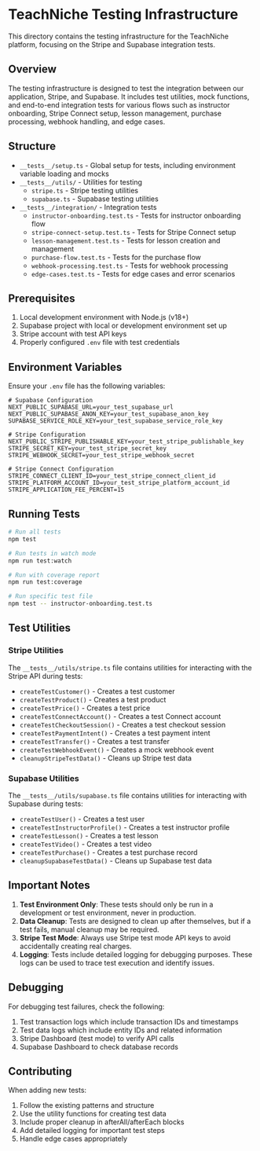 # TeachNiche Testing Infrastructure

This directory contains the testing infrastructure for the TeachNiche platform, focusing on the Stripe and Supabase integration tests.

## Overview

The testing infrastructure is designed to test the integration between our application, Stripe, and Supabase. It includes test utilities, mock functions, and end-to-end integration tests for various flows such as instructor onboarding, Stripe Connect setup, lesson management, purchase processing, webhook handling, and edge cases.

## Structure

- `__tests__/setup.ts` - Global setup for tests, including environment variable loading and mocks
- `__tests__/utils/` - Utilities for testing
  - `stripe.ts` - Stripe testing utilities
  - `supabase.ts` - Supabase testing utilities
- `__tests__/integration/` - Integration tests
  - `instructor-onboarding.test.ts` - Tests for instructor onboarding flow
  - `stripe-connect-setup.test.ts` - Tests for Stripe Connect setup
  - `lesson-management.test.ts` - Tests for lesson creation and management
  - `purchase-flow.test.ts` - Tests for the purchase flow
  - `webhook-processing.test.ts` - Tests for webhook processing
  - `edge-cases.test.ts` - Tests for edge cases and error scenarios

## Prerequisites

1. Local development environment with Node.js (v18+)
2. Supabase project with local or development environment set up
3. Stripe account with test API keys
4. Properly configured `.env` file with test credentials

## Environment Variables

Ensure your `.env` file has the following variables:

```
# Supabase Configuration
NEXT_PUBLIC_SUPABASE_URL=your_test_supabase_url
NEXT_PUBLIC_SUPABASE_ANON_KEY=your_test_supabase_anon_key
SUPABASE_SERVICE_ROLE_KEY=your_test_supabase_service_role_key

# Stripe Configuration
NEXT_PUBLIC_STRIPE_PUBLISHABLE_KEY=your_test_stripe_publishable_key
STRIPE_SECRET_KEY=your_test_stripe_secret_key
STRIPE_WEBHOOK_SECRET=your_test_stripe_webhook_secret

# Stripe Connect Configuration
STRIPE_CONNECT_CLIENT_ID=your_test_stripe_connect_client_id
STRIPE_PLATFORM_ACCOUNT_ID=your_test_stripe_platform_account_id
STRIPE_APPLICATION_FEE_PERCENT=15
```

## Running Tests

```bash
# Run all tests
npm test

# Run tests in watch mode
npm run test:watch

# Run with coverage report
npm run test:coverage

# Run specific test file
npm test -- instructor-onboarding.test.ts
```

## Test Utilities

### Stripe Utilities

The `__tests__/utils/stripe.ts` file contains utilities for interacting with the Stripe API during tests:

- `createTestCustomer()` - Creates a test customer
- `createTestProduct()` - Creates a test product
- `createTestPrice()` - Creates a test price
- `createTestConnectAccount()` - Creates a test Connect account
- `createTestCheckoutSession()` - Creates a test checkout session
- `createTestPaymentIntent()` - Creates a test payment intent
- `createTestTransfer()` - Creates a test transfer
- `createTestWebhookEvent()` - Creates a mock webhook event
- `cleanupStripeTestData()` - Cleans up Stripe test data

### Supabase Utilities

The `__tests__/utils/supabase.ts` file contains utilities for interacting with Supabase during tests:

- `createTestUser()` - Creates a test user
- `createTestInstructorProfile()` - Creates a test instructor profile
- `createTestLesson()` - Creates a test lesson
- `createTestVideo()` - Creates a test video
- `createTestPurchase()` - Creates a test purchase record
- `cleanupSupabaseTestData()` - Cleans up Supabase test data

## Important Notes

1. **Test Environment Only**: These tests should only be run in a development or test environment, never in production.
2. **Data Cleanup**: Tests are designed to clean up after themselves, but if a test fails, manual cleanup may be required.
3. **Stripe Test Mode**: Always use Stripe test mode API keys to avoid accidentally creating real charges.
4. **Logging**: Tests include detailed logging for debugging purposes. These logs can be used to trace test execution and identify issues.

## Debugging

For debugging test failures, check the following:

1. Test transaction logs which include transaction IDs and timestamps
2. Test data logs which include entity IDs and related information
3. Stripe Dashboard (test mode) to verify API calls
4. Supabase Dashboard to check database records

## Contributing

When adding new tests:

1. Follow the existing patterns and structure
2. Use the utility functions for creating test data
3. Include proper cleanup in afterAll/afterEach blocks
4. Add detailed logging for important test steps
5. Handle edge cases appropriately
